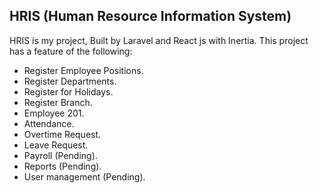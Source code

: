 ## HRIS (Human Resource Information System)

HRIS is my project, Built by Laravel and React js with Inertia.
This project has a feature of the following:

- Register Employee Positions.
- Register Departments.
- Register for Holidays.
- Register Branch.
- Employee 201.
- Attendance.
- Overtime Request.
- Leave Request.
- Payroll (Pending).
- Reports (Pending).
- User management (Pending).